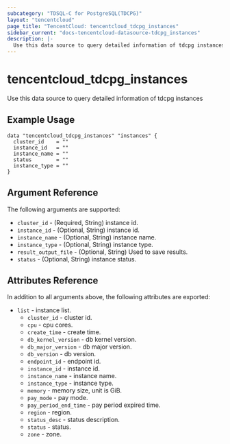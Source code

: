 ```yaml
---
subcategory: "TDSQL-C for PostgreSQL(TDCPG)"
layout: "tencentcloud"
page_title: "TencentCloud: tencentcloud_tdcpg_instances"
sidebar_current: "docs-tencentcloud-datasource-tdcpg_instances"
description: |-
  Use this data source to query detailed information of tdcpg instances
---
```


# tencentcloud_tdcpg_instances

Use this data source to query detailed information of tdcpg instances

## Example Usage

```hcl
data "tencentcloud_tdcpg_instances" "instances" {
  cluster_id    = ""
  instance_id   = ""
  instance_name = ""
  status        = ""
  instance_type = ""
}
```

## Argument Reference

The following arguments are supported:

* `cluster_id` - (Required, String) instance id.
* `instance_id` - (Optional, String) instance id.
* `instance_name` - (Optional, String) instance name.
* `instance_type` - (Optional, String) instance type.
* `result_output_file` - (Optional, String) Used to save results.
* `status` - (Optional, String) instance status.

## Attributes Reference

In addition to all arguments above, the following attributes are exported:

* `list` - instance list.
  * `cluster_id` - cluster id.
  * `cpu` - cpu cores.
  * `create_time` - create time.
  * `db_kernel_version` - db kernel version.
  * `db_major_version` - db major version.
  * `db_version` - db version.
  * `endpoint_id` - endpoint id.
  * `instance_id` - instance id.
  * `instance_name` - instance name.
  * `instance_type` - instance type.
  * `memory` - memory size, unit is GiB.
  * `pay_mode` - pay mode.
  * `pay_period_end_time` - pay period expired time.
  * `region` - region.
  * `status_desc` - status description.
  * `status` - status.
  * `zone` - zone.


